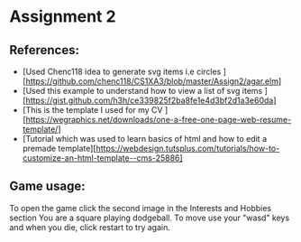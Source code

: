 # Assignment 2

## References:
* [Used Chenc118 idea to generate svg items i.e circles ][https://github.com/chenc118/CS1XA3/blob/master/Assign2/agar.elm]
* [Used this example to understand how to view a list of svg items ][https://gist.github.com/h3h/ce339825f2ba8fe1e4d3bf2d1a3e60da]
* [This is the template I used for my CV ][https://wegraphics.net/downloads/one-a-free-one-page-web-resume-template/]
* [Tutorial which was used to learn basics of html and how to edit a premade template][https://webdesign.tutsplus.com/tutorials/how-to-customize-an-html-template--cms-25886]

## Game usage:

To open the game click the second image in the Interests and Hobbies section
You are a square playing dodgeball. To move use your "wasd" keys and when you die, click restart to try again.